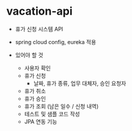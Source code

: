 # vacation-api
- 휴가 신청 시스템 API
- spring cloud config, eureka 적용

- 있어야 할 것
  - 사용자 확인
  - 휴가 신청
    - 날짜, 휴가 종류, 업무 대체자, 승인 요청자 
  - 휴가 취소
  - 휴가 승인
  - 휴가 조회 (남은 일수 / 신청 내역)
  - 테스트 및 샘플 코드 작성 
  - JPA 연동 기능 